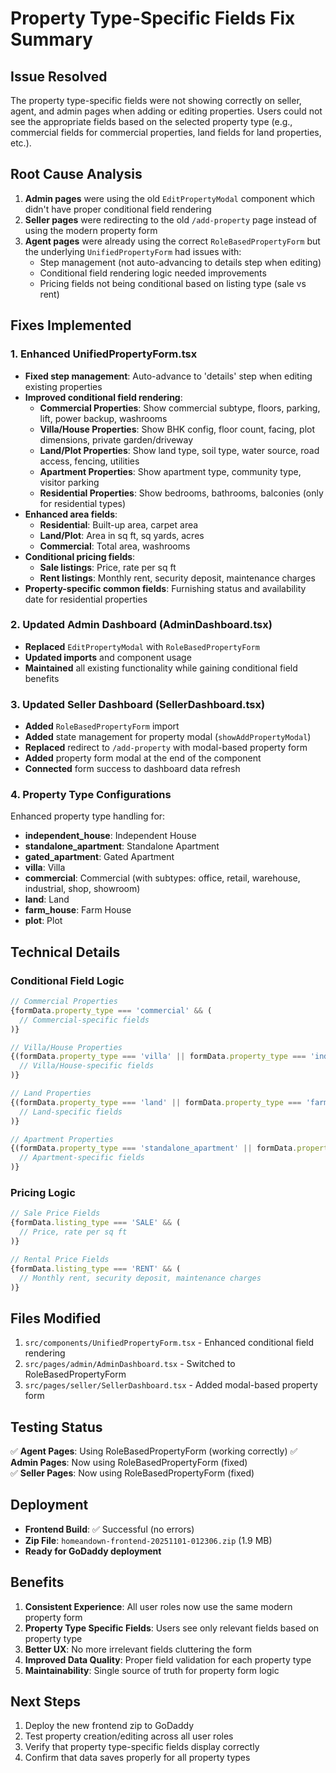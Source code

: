 # Property Type-Specific Fields Fix Summary

## Issue Resolved
The property type-specific fields were not showing correctly on seller, agent, and admin pages when adding or editing properties. Users could not see the appropriate fields based on the selected property type (e.g., commercial fields for commercial properties, land fields for land properties, etc.).

## Root Cause Analysis
1. **Admin pages** were using the old `EditPropertyModal` component which didn't have proper conditional field rendering
2. **Seller pages** were redirecting to the old `/add-property` page instead of using the modern property form
3. **Agent pages** were already using the correct `RoleBasedPropertyForm` but the underlying `UnifiedPropertyForm` had issues with:
   - Step management (not auto-advancing to details step when editing)
   - Conditional field rendering logic needed improvements
   - Pricing fields not being conditional based on listing type (sale vs rent)

## Fixes Implemented

### 1. Enhanced UnifiedPropertyForm.tsx
- **Fixed step management**: Auto-advance to 'details' step when editing existing properties
- **Improved conditional field rendering**:
  - **Commercial Properties**: Show commercial subtype, floors, parking, lift, power backup, washrooms
  - **Villa/House Properties**: Show BHK config, floor count, facing, plot dimensions, private garden/driveway
  - **Land/Plot Properties**: Show land type, soil type, water source, road access, fencing, utilities
  - **Apartment Properties**: Show apartment type, community type, visitor parking
  - **Residential Properties**: Show bedrooms, bathrooms, balconies (only for residential types)
- **Enhanced area fields**:
  - **Residential**: Built-up area, carpet area
  - **Land/Plot**: Area in sq ft, sq yards, acres
  - **Commercial**: Total area, washrooms
- **Conditional pricing fields**:
  - **Sale listings**: Price, rate per sq ft
  - **Rent listings**: Monthly rent, security deposit, maintenance charges
- **Property-specific common fields**: Furnishing status and availability date for residential properties

### 2. Updated Admin Dashboard (AdminDashboard.tsx)
- **Replaced** `EditPropertyModal` with `RoleBasedPropertyForm`
- **Updated imports** and component usage
- **Maintained** all existing functionality while gaining conditional field benefits

### 3. Updated Seller Dashboard (SellerDashboard.tsx)
- **Added** `RoleBasedPropertyForm` import
- **Added** state management for property modal (`showAddPropertyModal`)
- **Replaced** redirect to `/add-property` with modal-based property form
- **Added** property form modal at the end of the component
- **Connected** form success to dashboard data refresh

### 4. Property Type Configurations
Enhanced property type handling for:
- **independent_house**: Independent House
- **standalone_apartment**: Standalone Apartment  
- **gated_apartment**: Gated Apartment
- **villa**: Villa
- **commercial**: Commercial (with subtypes: office, retail, warehouse, industrial, shop, showroom)
- **land**: Land
- **farm_house**: Farm House
- **plot**: Plot

## Technical Details

### Conditional Field Logic
```typescript
// Commercial Properties
{formData.property_type === 'commercial' && (
  // Commercial-specific fields
)}

// Villa/House Properties  
{(formData.property_type === 'villa' || formData.property_type === 'independent_house') && (
  // Villa/House-specific fields
)}

// Land Properties
{(formData.property_type === 'land' || formData.property_type === 'farm_house' || formData.property_type === 'plot') && (
  // Land-specific fields
)}

// Apartment Properties
{(formData.property_type === 'standalone_apartment' || formData.property_type === 'gated_apartment') && (
  // Apartment-specific fields
)}
```

### Pricing Logic
```typescript
// Sale Price Fields
{formData.listing_type === 'SALE' && (
  // Price, rate per sq ft
)}

// Rental Price Fields  
{formData.listing_type === 'RENT' && (
  // Monthly rent, security deposit, maintenance charges
)}
```

## Files Modified
1. `src/components/UnifiedPropertyForm.tsx` - Enhanced conditional field rendering
2. `src/pages/admin/AdminDashboard.tsx` - Switched to RoleBasedPropertyForm
3. `src/pages/seller/SellerDashboard.tsx` - Added modal-based property form

## Testing Status
✅ **Agent Pages**: Using RoleBasedPropertyForm (working correctly)
✅ **Admin Pages**: Now using RoleBasedPropertyForm (fixed)  
✅ **Seller Pages**: Now using RoleBasedPropertyForm (fixed)

## Deployment
- **Frontend Build**: ✅ Successful (no errors)
- **Zip File**: `homeandown-frontend-20251101-012306.zip` (1.9 MB)
- **Ready for GoDaddy deployment**

## Benefits
1. **Consistent Experience**: All user roles now use the same modern property form
2. **Property Type Specific Fields**: Users see only relevant fields based on property type
3. **Better UX**: No more irrelevant fields cluttering the form
4. **Improved Data Quality**: Proper field validation for each property type
5. **Maintainability**: Single source of truth for property form logic

## Next Steps
1. Deploy the new frontend zip to GoDaddy
2. Test property creation/editing across all user roles
3. Verify that property type-specific fields display correctly
4. Confirm that data saves properly for all property types
